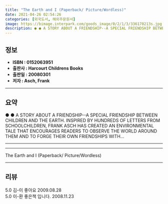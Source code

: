 ```yaml
---
title: "The Earth and I (Paperback/ Picture/Wordless)"
date: 2021-04-26 02:54:26
categories: [외국도서, 해외주문원서]
image: https://bimage.interpark.com/goods_image/0/2/1/3/336170213s.jpg
description: ● ● A STORY ABOUT A FRIENDSHIP--A SPECIAL FRIENDSHIP BETWEEN CHILDREN AND THE EARTH. INSPIRED BY HUNDREDS OF LETTERS FROM SCHOOLCHILDREN, FRANK ASCH HAS CREAT
---
```


## **정보**

- **ISBN : 0152063951**
- **출판사 : Harcourt Childrens Books**
- **출판일 : 20080301**
- **저자 : Asch, Frank**

------



## **요약**

●  ●  A STORY ABOUT A FRIENDSHIP--A SPECIAL FRIENDSHIP BETWEEN CHILDREN AND THE EARTH. INSPIRED BY HUNDREDS OF LETTERS FROM SCHOOLCHILDREN, FRANK ASCH HAS CREATED AN ENVIRONMENTAL TALE THAT ENCOURAGES READERS TO OBSERVE THE WORLD AROUND THEM AND TO FORGE THEIR OWN FRIENDSHIPS WITH... 

------



------


The Earth and I (Paperback/ Picture/Wordless) 

------


## **리뷰** 

5.0 김-이 좋아요 2009.08.28 <br/>5.0 이-환 좋은책 입니다. 2008.11.23 <br/>